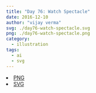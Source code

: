 ```yaml
---
title: "Day 76: Watch Spectacle"
date: 2016-12-10
author: "vijay verma"
svg: ./day76-watch-spectacle.svg
png: ./day76-watch-spectacle.png
category:
  - illustration
tags:
  - ai
  - svg
---
```

<li><a href="./day76-watch-spectacle.png" download className="btn-png">PNG</a></li>
<li><a href="./day76-watch-spectacle.svg" download className="btn-svg">SVG</a></li>
